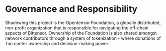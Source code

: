 # Governance and Responsibility

Shadowing this project is the Opentensor Foundation, a globally distributed, non-profit organization that is responsible for navigating the off-chain aspects of Bittensor. Ownership of the Foundation is also shared amongst network contributors through a system of tokenization - where donations of Tao confer ownership and decision-making power. 